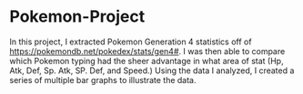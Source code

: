 # Pokemon-Project

In this project, I extracted Pokemon Generation 4 statistics off of https://pokemondb.net/pokedex/stats/gen4#. 
I was then able to compare which Pokemon typing had the sheer advantage in what area of stat (Hp, Atk, Def, Sp. Atk, SP. Def, and Speed.)
Using the data I analyzed, I created a series of multiple bar graphs to illustrate the data. 
